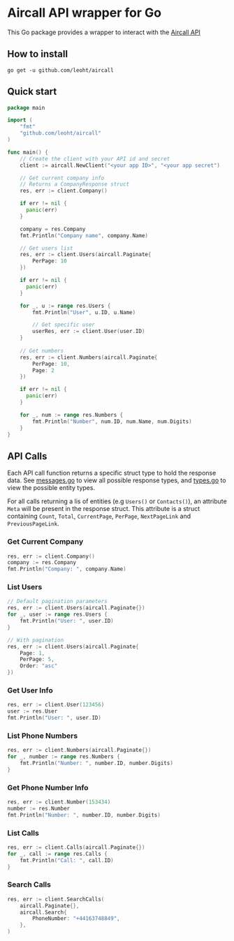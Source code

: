 # Aircall API wrapper for Go

This Go package provides a wrapper to interact with the [Aircall API](http://developer.aircall.io/)

## How to install

```
go get -u github.com/leoht/aircall
```

## Quick start

```go
package main

import (
    "fmt"
    "github.com/leoht/aircall"
)

func main() {
    // Create the client with your API id and secret
    client := aircall.NewClient("<your app ID>", "<your app secret")

    // Get current company info
    // Returns a CompanyResponse struct
    res, err := client.Company()

    if err != nil {
      panic(err)
    }

    company = res.Company
    fmt.Println("Company name", company.Name)

    // Get users list
    res, err := client.Users(aircall.Paginate{
        PerPage: 10
    })

    if err != nil {
      panic(err)
    }

    for _, u := range res.Users {
        fmt.Println("User", u.ID, u.Name)

        // Get specific user
        userRes, err := client.User(user.ID)
    }
    
    // Get numbers
    res, err := client.Numbers(aircall.Paginate{
        PerPage: 10,
        Page: 2
    })

    if err != nil {
      panic(err)
    }

    for _, num := range res.Numbers {
        fmt.Println("Number", num.ID, num.Name, num.Digits)
    }
}

```

## API Calls

Each API call function returns a specific struct type to hold the response data.
See [messages.go](messages.go) to view all possible response types, and [types.go](types.go) to view the possible entity types.

For all calls returning a lis of entities (e.g `Users()` or `Contacts()`), an attribute `Meta` will be present 
in the response struct. This attribute is a struct containing `Count`, `Total`, `CurrentPage`, `PerPage`, `NextPageLink` and `PreviousPageLink`.

### Get Current Company
```go
res, err := client.Company()
company := res.Company
fmt.Println("Company: ", company.Name)
```
### List Users
```go
// Default pagination parameters
res, err := client.Users(aircall.Paginate{})
for _, user := range res.Users {
    fmt.Println("User: ", user.ID)
}

// With pagination
res, err := client.Users(aircall.Paginate{
    Page: 1,
    PerPage: 5,
    Order: "asc"
})
```
### Get User Info
```go
res, err := client.User(123456)
user := res.User
fmt.Println("User: ", user.ID)
```
### List Phone Numbers
```go
res, err := client.Numbers(aircall.Paginate{})
for _, number := range res.Numbers {
    fmt.Println("Number: ", number.ID, number.Digits)
}

```
### Get Phone Number Info
```go
res, err := client.Number(153434)
number := res.Number
fmt.Println("Number: ", number.ID, number.Digits)
```
### List Calls
```go
res, err := client.Calls(aircall.Paginate{})
for _, call := range res.Calls {
    fmt.Println("Call: ", call.ID)
}
```
### Search Calls
```go
res, err := client.SearchCalls(
    aircall.Paginate{},
    aircall.Search{
        PhoneNumber: "+44163748849",
    },
)
```